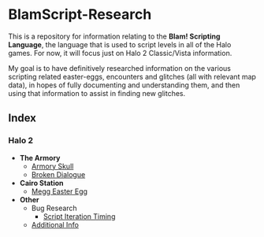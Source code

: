 # BlamScript-Research

This is a repository for information relating to the **Blam! Scripting Language**, the language that is used to script levels in all of the Halo games. For now, it will focus just on Halo 2 Classic/Vista information. 

My goal is to have definitively researched information on the various scripting related easter-eggs, encounters and glitches (all with relevant map data), in hopes of fully documenting and understanding them, and then using that information to assist in finding new glitches.

## Index
### Halo 2
 * **The Armory**
   * [Armory Skull](h2v/01a_tutorial/Research/Skull.md)
   * [Broken Dialogue](h2v/01a_tutorial/Research/BrokenDialogue.md)
 * **Cairo Station**
   * [Megg Easter Egg](h2v/01b_spacestation/Research/Megg.md)
 * **Other** 
   * Bug Research
     * [Script Iteration Timing](h2v/Bugs/ScriptIterationTiming.md)
   * [Additional Info](h2v/Additional/README.md)